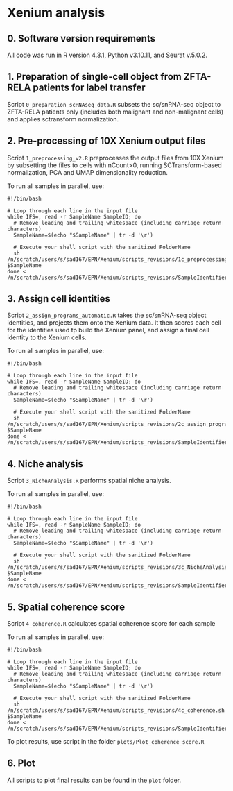 # Xenium analysis


## 0. Software version requirements 

All code was run in R version 4.3.1, Python v3.10.11, and Seurat v.5.0.2. 


## 1. Preparation of single-cell object from ZFTA-RELA patients for label transfer
Script `0_preparation_scRNAseq_data.R` subsets the sc/snRNA-seq object to ZFTA-RELA patients only (includes both malignant and non-malignant cells) and applies sctransform normalization.

## 2. Pre-processing of 10X Xenium output files
Script `1_preprocessing_v2.R` preprocesses the output files from 10X Xenium by subsetting the files to cells with nCount>0, running SCTransform-based normalization, PCA and UMAP dimensionality reduction.

To run all samples in parallel, use:

```
#!/bin/bash

# Loop through each line in the input file
while IFS=, read -r SampleName SampleID; do
  # Remove leading and trailing whitespace (including carriage return characters)
  SampleName=$(echo "$SampleName" | tr -d '\r')

  # Execute your shell script with the sanitized FolderName
  sh /n/scratch/users/s/sad167/EPN/Xenium/scripts_revisions/1c_preprocessing_v2.sh $SampleName
done < /n/scratch/users/s/sad167/EPN/Xenium/scripts_revisions/SampleIdentifier.csv
```



## 3. Assign cell identities
Script `2_assign_programs_automatic.R` takes the sc/snRNA-seq object identities, and projects them onto the Xenium data. It then scores each cell for the identities used tp build the Xenium panel, and assign a final cell identity to the Xenium cells.

To run all samples in parallel, use:

```
#!/bin/bash

# Loop through each line in the input file
while IFS=, read -r SampleName SampleID; do
  # Remove leading and trailing whitespace (including carriage return characters)
  SampleName=$(echo "$SampleName" | tr -d '\r')

  # Execute your shell script with the sanitized FolderName
  sh /n/scratch/users/s/sad167/EPN/Xenium/scripts_revisions/2c_assign_programs_automatic.sh $SampleName
done < /n/scratch/users/s/sad167/EPN/Xenium/scripts_revisions/SampleIdentifier.csv
```

## 4. Niche analysis
Script `3_NicheAnalysis.R` performs spatial niche analysis.


To run all samples in parallel, use:

```
#!/bin/bash

# Loop through each line in the input file
while IFS=, read -r SampleName SampleID; do
  # Remove leading and trailing whitespace (including carriage return characters)
  SampleName=$(echo "$SampleName" | tr -d '\r')

  # Execute your shell script with the sanitized FolderName
  sh /n/scratch/users/s/sad167/EPN/Xenium/scripts_revisions/3c_NicheAnalysis.sh $SampleName
done < /n/scratch/users/s/sad167/EPN/Xenium/scripts_revisions/SampleIdentifier.csv
```

## 5. Spatial coherence score
Script `4_coherence.R` calculates spatial coherence score for each sample

To run all samples in parallel, use:

```
#!/bin/bash

# Loop through each line in the input file
while IFS=, read -r SampleName SampleID; do
  # Remove leading and trailing whitespace (including carriage return characters)
  SampleName=$(echo "$SampleName" | tr -d '\r')

  # Execute your shell script with the sanitized FolderName
  sh /n/scratch/users/s/sad167/EPN/Xenium/scripts_revisions/4c_coherence.sh $SampleName
done < /n/scratch/users/s/sad167/EPN/Xenium/scripts_revisions/SampleIdentifier.csv
```

To plot results, use script in the folder `plots/Plot_coherence_score.R`


## 6. Plot
All scripts to plot final results can be found in the `plot` folder.

